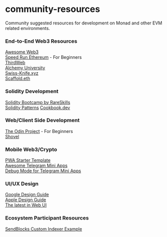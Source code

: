 # community-resources
Community suggested resources for development on Monad and other EVM related environments.

### End-to-End Web3 Resources
[Awesome Web3](https://github.com/ahmet/awesome-web3)\
[Speed Run Ethereum](https://speedrunethereum.com/) - For Beginners\
[ThirdWeb](https://blog.thirdweb.com/guides/)\
[Alchemy University](https://www.alchemy.com/university)\
[Swiss-Knife.xyz](https://swiss-knife.xyz/)\
[Scaffold.eth](https://scaffoldeth.io/)

### Solidity Development
[Solidity Bootcamp by RareSkills](https://www.rareskills.io/solidity-bootcamp)\
[Solidity Patterns](https://fravoll.github.io/solidity-patterns/)
[Cookbook.dev](cookbook.dev)

### Web/Client Side Development
[The Odin Project](https://www.theodinproject.com/) - For Beginners\
[Shovel](https://indexsupply.com/shovel/docs/)

### Mobile Web3/Crypto
[PWA Starter Template](https://blog.anagram.xyz/modern-crypto-pwa-starter-template/)\
[Awesome Telegram Mini Apps](https://github.com/telegram-mini-apps-dev/awesome-telegram-mini-apps)\
[Debug Mode for Telegram Mini Apps](https://docs.ton.org/develop/dapps/telegram-apps/testing-apps#debug-mode-for-mini-apps)


### UI/UX Design
[Google Design Guide](https://m3.material.io/)\
[Apple Design Guide](https://developer.apple.com/design/human-interface-guidelines)\
[The latest in Web UI](https://www.youtube.com/watch?v=_-6LgEjEyzE)

### Ecosystem Participant Resources
[SendBlocks Custom Indexer Example](https://github.com/sendblocks/custom-indexer-example)

